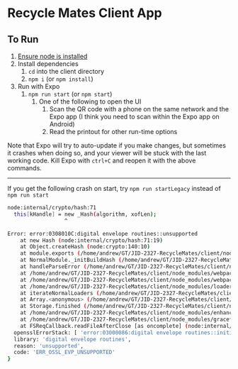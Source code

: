 # Recycle Mates Client App

## To Run

1. [Ensure node is installed](../README.md##Runtime-Requirements)
2. Install dependencies
   1. `cd` into the client directory
   2. `npm i` (or `npm install`)
3. Run with Expo
   1. `npm run start` (or `npm start`)
      1. One of the following to open the UI
         1. Scan the QR code with a phone on the same network and the Expo app (I think you need to scan within the Expo app on Android)
         2. Read the printout for other run-time options

Note that Expo will try to auto-update if you make changes, but sometimes it crashes when doing so, and your viewer will be stuck with the last working code. Kill Expo with `ctrl+C` and reopen it with the above commands.

---

If you get the following crash on start, try `npm run startLegacy` instead of `npm run start`

```bash
node:internal/crypto/hash:71
  this[kHandle] = new _Hash(algorithm, xofLen);
                  ^

Error: error:0308010C:digital envelope routines::unsupported
    at new Hash (node:internal/crypto/hash:71:19)
    at Object.createHash (node:crypto:140:10)
    at module.exports (/home/andrew/GT/JID-2327-RecycleMates/client/node_modules/webpack/lib/util/createHash.js:135:53)
    at NormalModule._initBuildHash (/home/andrew/GT/JID-2327-RecycleMates/client/node_modules/webpack/lib/NormalModule.js:417:16)
    at handleParseError (/home/andrew/GT/JID-2327-RecycleMates/client/node_modules/webpack/lib/NormalModule.js:471:10)
    at /home/andrew/GT/JID-2327-RecycleMates/client/node_modules/webpack/lib/NormalModule.js:503:5
    at /home/andrew/GT/JID-2327-RecycleMates/client/node_modules/webpack/lib/NormalModule.js:358:12
    at /home/andrew/GT/JID-2327-RecycleMates/client/node_modules/loader-runner/lib/LoaderRunner.js:373:3
    at iterateNormalLoaders (/home/andrew/GT/JID-2327-RecycleMates/client/node_modules/loader-runner/lib/LoaderRunner.js:214:10)
    at Array.<anonymous> (/home/andrew/GT/JID-2327-RecycleMates/client/node_modules/loader-runner/lib/LoaderRunner.js:205:4)
    at Storage.finished (/home/andrew/GT/JID-2327-RecycleMates/client/node_modules/enhanced-resolve/lib/CachedInputFileSystem.js:55:16)
    at /home/andrew/GT/JID-2327-RecycleMates/client/node_modules/enhanced-resolve/lib/CachedInputFileSystem.js:91:9
    at /home/andrew/GT/JID-2327-RecycleMates/client/node_modules/graceful-fs/graceful-fs.js:123:16
    at FSReqCallback.readFileAfterClose [as oncomplete] (node:internal/fs/read_file_context:68:3) {
  opensslErrorStack: [ 'error:03000086:digital envelope routines::initialization error' ],
  library: 'digital envelope routines',
  reason: 'unsupported',
  code: 'ERR_OSSL_EVP_UNSUPPORTED'
}
```
